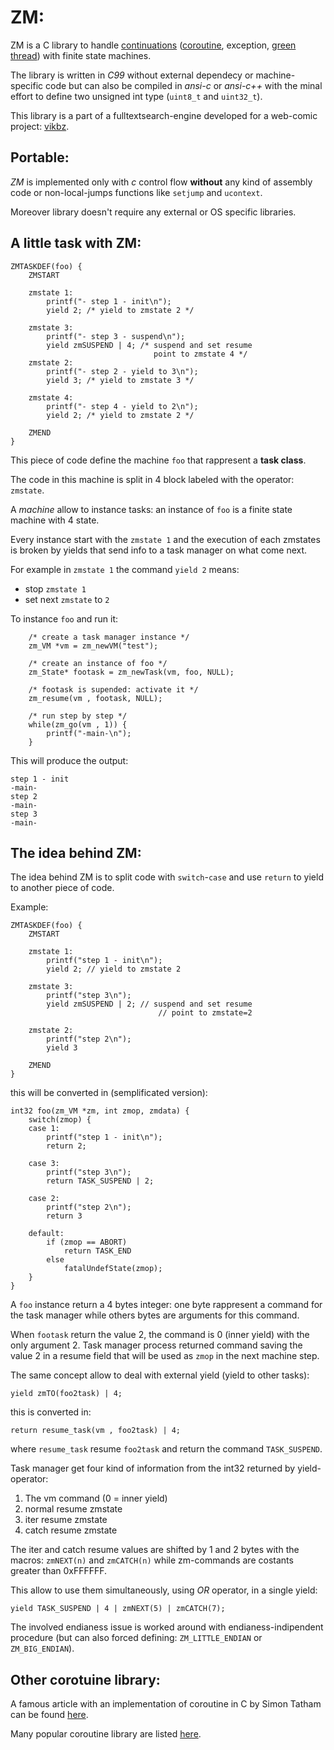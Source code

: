 
# ZM:
ZM is a C library to handle [continuations](https://en.wikipedia.org/wiki/Continuation) ([coroutine](https://en.wikipedia.org/wiki/Coroutine), exception, [green thread](https://en.wikipedia.org/wiki/Green_threads)) with finite state machines.

The library is written in *C99* without external dependecy or 
machine-specific code but can also be compiled in *ansi-c* or *ansi-c++* 
with the minal effort to define two unsigned int type
(`uint8_t` and `uint32_t`).


This library is a part of a fulltextsearch-engine developed for a 
web-comic project: [vikbz](http://vikbz.com/).

## Portable:
*ZM* is implemented only with *c* control flow **without** any kind of 
assembly code or non-local-jumps functions like `setjump` and `ucontext`. 

Moreover library doesn't require any external or OS specific libraries.

## A little task with ZM:

	ZMTASKDEF(foo) {
		ZMSTART

		zmstate 1:
			printf("- step 1 - init\n");
			yield 2; /* yield to zmstate 2 */ 

		zmstate 3:
			printf("- step 3 - suspend\n");
			yield zmSUSPEND | 4; /* suspend and set resume 
			                        point to zmstate 4 */
		zmstate 2:
			printf("- step 2 - yield to 3\n");   
			yield 3; /* yield to zmstate 3 */

		zmstate 4:
			printf("- step 4 - yield to 2\n");
			yield 2; /* yield to zmstate 2 */

		ZMEND			
	}

This piece of code define the machine `foo` that rappresent a **task class**.

The code in this machine is split in 4 block labeled with 
the operator: `zmstate`. 

A *machine* allow to instance tasks: an instance of `foo` is a finite state 
machine with 4 state.

Every instance start with the `zmstate 1` and the execution of each zmstates 
is broken by yields that send info to a task manager on what come next.

For example in `zmstate 1` the command `yield 2` means:

- stop `zmstate 1`
- set next `zmstate` to `2`


To instance `foo` and run it:

		/* create a task manager instance */
		zm_VM *vm = zm_newVM("test");  
		
		/* create an instance of foo */
		zm_State* footask = zm_newTask(vm, foo, NULL);

		/* footask is supended: activate it */  
		zm_resume(vm , footask, NULL);

		/* run step by step */  
		while(zm_go(vm , 1)) {
			printf("-main-\n");
		}


This will produce the output:

	step 1 - init
	-main-
	step 2 
	-main-
	step 3
	-main-



## The idea behind ZM:
The idea behind ZM is to split code with `switch`-`case` 
and use `return` to yield to another piece of code. 

Example:


	ZMTASKDEF(foo) { 
		ZMSTART
	
		zmstate 1:
			printf("step 1 - init\n");
			yield 2; // yield to zmstate 2 

		zmstate 3:
			printf("step 3\n");
			yield zmSUSPEND | 2; // suspend and set resume 
			                         // point to zmstate=2

		zmstate 2:
			printf("step 2\n");
			yield 3

		ZMEND
	}


this will be converted in (semplificated version):

	int32 foo(zm_VM *zm, int zmop, zmdata) {
		switch(zmop) {
		case 1:
			printf("step 1 - init\n");
			return 2;

		case 3:
			printf("step 3\n");
			return TASK_SUSPEND | 2;

		case 2:
			printf("step 2\n");
			return 3

		default:
			if (zmop == ABORT)
				return TASK_END
			else
				fatalUndefState(zmop);
		}
	}


A `foo` instance return a 4 bytes integer: one byte rappresent a 
command for the task manager while others bytes are arguments for 
this command.

When  `footask` return the value 2, the command is 0 (inner yield) 
with the only argument 2. Task manager process returned command saving
the value 2 in a resume field that will be used as `zmop` in the next 
machine step.


The same concept allow to deal with external yield (yield to other tasks):

	yield zmTO(foo2task) | 4;

this is converted in:

	return resume_task(vm , foo2task) | 4;


where `resume_task` resume `foo2task` and return the command 
`TASK_SUSPEND`. 


Task manager get four kind of information from the int32 returned by 
yield-operator:

1. The vm  command (0 = inner yield)
2. normal resume zmstate 
3. iter resume zmstate
4. catch resume zmstate

The iter and catch resume values are shifted by 1 and 2 bytes with the macros:
`zmNEXT(n)` and `zmCATCH(n)` while zm-commands are 
costants greater than 0xFFFFFF. 

This allow to use them simultaneously, using *OR* operator, in a single yield:

	yield TASK_SUSPEND | 4 | zmNEXT(5) | zmCATCH(7);

The involved endianess issue is worked around with endianess-indipendent  
procedure (but can also forced defining: `ZM_LITTLE_ENDIAN` or `ZM_BIG_ENDIAN`).



## Other corotuine library:

A famous article with an implementation of coroutine in C by Simon Tatham can
be found [here](http://www.chiark.greenend.org.uk/~sgtatham/coroutines.html).

Many popular coroutine library are listed [here](https://github.com/baruch/libwire/wiki/Other-coroutine-libraries).
